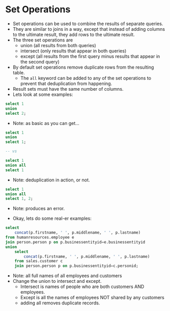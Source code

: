 # Set Operations

* Set operations can be used to combine the results of separate queries.
* They are similar to joins in a way, except that instead of adding columns to the ultimate result, they add rows to the ultimate result. 
* The three set operations are
    * union (all results from both queries)
    * intersect (only results that appear in both queries)
    * except (all results from the first query minus results that appear in the second query)
* By default set operations remove duplicate rows from the resulting table.
    * The `all` keyword can be added to any of the set operations to prevent that deduplication from happening.
* Result sets must have the same number of columns.
* Lets look at some examples:

```sql
select 1
union 
select 2;
```
* Note: as basic as you can get...

```sql
select 1
union 
select 1;

-- vs

select 1
union all
select 1
```
* Note: deduplication in action, or not.

```sql
select 1
union all
select 1, 2;
```
* Note: produces an error.

* Okay, lets do some real-er examples:

```sql
select 
	concat(p.firstname, ' ', p.middlename, ' ', p.lastname)
from humanresources.employee e
join person.person p on p.businessentityid=e.businessentityid
union 
	select 
		concat(p.firstname, ' ', p.middlename, ' ', p.lastname)
	from sales.customer c
	join person.person p on p.businessentityid=c.personid;
```
* Note: all full names of all employees and customers
* Change the union to intersect and except.
    * Intersect is names of people who are both customers AND employees.
    * Except is all the names of employees NOT shared by any customers
    * adding all removes duplicate records.